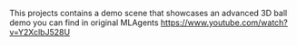 This projects contains a demo scene that showcases an advanced 3D ball demo you can find in original MLAgents
https://www.youtube.com/watch?v=Y2XclbJ528U
